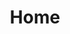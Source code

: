 ---
layout: home
title: Home
landing-title: "Melange"
description: null
image: null
author: null
---